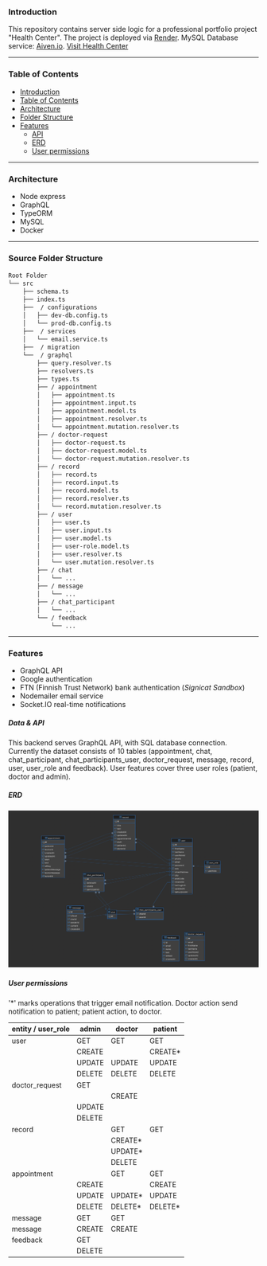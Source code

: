 ### Introduction

This repository contains server side logic for a professional portfolio project "Health Center". The project is deployed via [Render](www.render.com). MySQL Database service: [Aiven.io](www.aiven.io). 
[Visit Health Center](https://health-center-ten.vercel.app/)

___


### Table of Contents

- [Introduction](#introduction)
- [Table of Contents](#table-of-contents)
- [Architecture](#architecture)
- [Folder Structure](#folder-structure)
- [Features](#features)
    - [API](#api)
    - [ERD](#erd)
    - [User permissions](#user-permissions)

___

### Architecture

- Node express
- GraphQL
- TypeORM
- MySQL
- Docker

___

### Source Folder Structure

```
Root Folder
└── src
    ├── schema.ts
    ├── index.ts
    ├──  / configurations
    │   ├── dev-db.config.ts
    │   └── prod-db.config.ts
    ├──  / services
    │   └── email.service.ts
    ├──  / migration
    └──  / graphql
        ├── query.resolver.ts
        ├── resolvers.ts
        ├── types.ts
        ├── / appointment
        │   ├── appointment.ts
        │   ├── appointment.input.ts
        │   ├── appointment.model.ts
        │   ├── appointment.resolver.ts
        │   └── appointment.mutation.resolver.ts
        ├── / doctor-request
        │   ├── doctor-request.ts
        │   ├── doctor-request.model.ts
        │   └── doctor-request.mutation.resolver.ts
        ├── / record
        │   ├── record.ts
        │   ├── record.input.ts
        │   ├── record.model.ts
        │   ├── record.resolver.ts
        │   └── record.mutation.resolver.ts
        ├── / user
        │   ├── user.ts
        │   ├── user.input.ts
        │   ├── user.model.ts
        │   ├── user-role.model.ts
        │   ├── user.resolver.ts
        │   └── user.mutation.resolver.ts
        ├── / chat
        │   └── ...
        ├── / message
        │   └── ...
        ├── / chat_participant
        │   └── ...
        └── / feedback
            └── ...
```


___

### Features

- GraphQL API
- Google authentication
- FTN (Finnish Trust Network) bank authentication (_Signicat Sandbox_)
- Nodemailer email service
- Socket.IO real-time notifications
  

##### Data & API

This backend serves GraphQL API, with SQL database connection. Currently the dataset consists of 10 tables (appointment, chat, chat_participant, chat_participants_user, doctor_request, message, record, user, user_role and feedback). User features cover three user roles (patient, doctor and admin). 


##### ERD 

![](./erd.png)



##### User permissions


'*' marks operations that trigger email notification. Doctor action send notification to patient; patient action, to doctor.



|entity / user_role|admin |doctor  | patient|
--- | --- | --- | ---|
|user|GET|GET|GET|
||CREATE||CREATE*|
||UPDATE|UPDATE|UPDATE|
||DELETE|DELETE|DELETE|
|doctor_request|GET|||
|||CREATE||
||UPDATE|||
||DELETE|||
|record||GET|GET|
|||CREATE*||
|||UPDATE*||
|||DELETE||
|appointment||GET|GET|
||CREATE||CREATE|
||UPDATE|UPDATE*|UPDATE|
||DELETE|DELETE*|DELETE*|
|message|GET|GET||
|message|CREATE|CREATE||
|feedback|GET|||
||DELETE|||
  